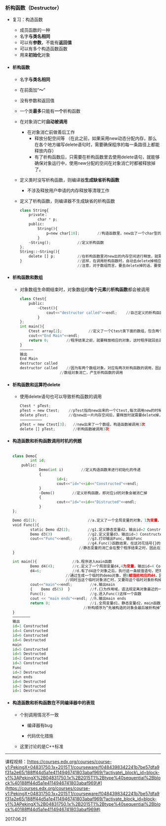 ### 析构函数（Destructor）

* 复习：构造函数

  * 成员函数的一种
  * 名字**与类名相同**
  * 可以有**参数**，不能有**返回值**
  * 可以有多个构造函数函数
  * 用来**初始化**对象

* #### 析构函数

  * 名字**与类名相同**
  * 在前面加“**～**”
  * 没有参数和返回值
  * 一个类**最多**只能有**一个**析构函数
  * 在对象消亡时**自动被调用**
    * 在对象消亡前做善后工作
      * 释放分配空间等 （在此之前，如果采用new动态分配内存，那么在各个地方编写delete语句时，需要确保程序的每一条路径上都能释放内存）
      * 有了析构函数后，只需要在析构函数里去使用delete语句，就能够确保对象运行中，使用new分配的空间在对象消亡时都被释放掉了。
  * 定义类时没写析构函数，则编译器**生成缺省析构函数**
    * 不涉及释放用户申请的内存释放等清理工作
  * 定义了析构函数，则编译器不生成缺省的析构函数

    ```python
    class String{
        private：
            char * p;
        public:
            String(){
                p=new char[10];        //构造函数里，new出了一个char型的数组，使用一个char*去指向数组的首地址
            }
        ~String();            //定义析构函数
    };
    String::~String(){
        delete [] p;          //在析构函数里对new出的内存空间进行释放，就需要写一个相应的delete语句。
    }                         //这样，在调用析构函数时，自动去delete掉相应的内存空间
                              //注意，对于数组而言，要去delete掉的话，要使用[];否则，只写delete p，只是delete一个对象。
    ```
* #### 析构函数和数组

  * 对象数组生命期结束时，对象数组的**每个元素**的**析构函数**都会被调用

    ```python
    class Ctest{
        public:
            ~Ctest(){
                cout<<"destructor called"<<endl;    //自己定义的析构函数
            } 
    };
    int main(){
        Ctest array[2];            //定义了一个Ctest类下面的数组，包含两个对象
        cout<<"End Main"<<endl;
        return 0;        //程序结束之前，就要释放相应的对象，这时程序就回去调用相应的析构函数
    }
    ——————
    输出
    End Main
    destructor called
    destructor called    //因为有两个数组对象，对应有两次析构函数的调用，因此有两条“destructor called”语句，分别对应两个
                      //数组对象消亡，产生析构函数的调用
    ```
* #### 析构函数和运算符delete

  * 使用delete语句也可以导致析构函数的调用

    ```python
    Ctest * pTest;
    pTest = new Ctest;    //pTest指向new出来的一个Ctest,每次调用new的时候都会使得构造函数被调用到
    delete pTest;         //在new出一片内存空间后，要释放时就需要delete掉，只要使用delete运算，就会调用一个相应的析构函数
    ——————————
    pTest = new Ctest[3];   //new出来了一个数组，构造函数被调用3次
    delete [] pTest;        //析构函数被调用3次
    ```
* #### 构造函数和析构函数调用时机的例题


  ```python

  class Demo{
          int id;
      public:
              Demo(int i)        //定义构造函数来进行初始化的传递
              {
                      id=i;
                      cout<<"id="<<id<<"Constructed"<<endl;
              }
              ~Demo()        //定义析构函数，即对应id的对象会被消亡掉
              {
                      cout<<"id="<<id<<"Distructed"<<endl;
              }
  };

  Demo d1(1);                       //a.定义了一个全局变量的对象，1为变量，输出id=1 Constructed
  void Func(){
          static Demo d2(2);        //g1.定义静态变量d2，输出id=2 Constructed
          Demo d3(3)                //g2.定义变量d3，输出id=3 Constructed
          cout<<"Func"<<endl;       //g3.打印输出Func，输出Func
                                    //g4.Func()函数结束，在这对花括号{}的作用域里包含了两个变量d2和d3.因为d2是静态的，
                                //静态变量的消亡会在整个程序结束之时，因此在这个作用域下消亡的只有d3，输出id=3 Distructed
  }

  int main(){                //b.程序进入main函数
          Demo d4(4);        //c.定义了一个局部变量d4,4为变量，输出id=4 Constructed
          d4=6;              //d.有了d4这个对象之后，执行这一条赋值语句，把常量赋值给d4.此处调用类型转换构造函数
                          //通过生成一个临时的demo对象，把6赋值给相应的d4，因此输出id=6 Constructed
                          //同时当这个临时对象消亡时，又要将这个临时对象析构掉，因此输出id=6 Distructed
          cout<<"main"<<endl;        //e.输出main
          {    Demo d5(5)  }         //f.{}为作用域，语法规定离对象最近的一对{}表示对象的作用域，因此输出id=5 Constructed和id=5 Distructed
          Func();                    //g.进入Func()这样一个函数
          cout << "main ends"<<endl; //h.输出main ends
          return 0;                  //i.全局变量d1，静态变量d2，main函数定义的局部变量d4都还没有消亡
                                  //析构顺序为“先被构造的对象会最后被析构掉”，因此输出顺序为：id=6 Distructed；id=2 Distructed；id=1 Distructed
  }
  ————————
  输出
  id=1 Constructed
  id=4 Constructed
  id=6 Constructed
  id=6 Destructed
  main
  id=5 Constructed
  id=5 Destructed
  id=2 Constructed
  id=3 Constructed
  Func
  id=3 Destructed
  main ends
  id=6 Destructed
  id=2 Destructed
  id=1 Destructed
  ```
* #### 构造函数和析构函数在不同编译器中的表现

  * 个别调用情况不一致

    * 编译器有bug

    * 代码优化措施

  * 这里讨论的是C++标准

---

课程视频：[https://courses.edx.org/courses/course-v1:PekingX+04831750.1x+2015T1/courseware/f0484398342241b7be57dfa9f31a2e65/188ff44d5a1e4114946741803abaf969/?activate\_block\_id=block-v1%3APekingX%2B04831750.1x%2B2015T1%2Btype%40sequential%2Bblock%40188ff44d5a1e4114946741803abaf969\#](https://courses.edx.org/courses/course-v1:PekingX+04831750.1x+2015T1/courseware/f0484398342241b7be57dfa9f31a2e65/188ff44d5a1e4114946741803abaf969/?activate_block_id=block-v1%3APekingX%2B04831750.1x%2B2015T1%2Btype%40sequential%2Bblock%40188ff44d5a1e4114946741803abaf969#)

2017.06.21

